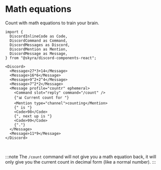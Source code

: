 # Math equations

Count with math equations to train your brain.

```mdx-code-block
import {
  DiscordInlineCode as Code,
  DiscordCommand as Command,
  DiscordMessages as Discord,
  DiscordMention as Mention,
  DiscordMessage as Message,
} from "@skyra/discord-components-react";

<Discord>
  <Message>27*3+14</Message>
  <Message>16*6</Message>
  <Message>9^2+2^4</Message>
  <Message>7^2*2</Message>
  <Message profile="countr" ephemeral>
    <Command slot="reply" command="/count" />
    {"📊 Current count for "}
    <Mention type="channel">counting</Mention>
    {" is "}
    <Code>98</Code>
    {", next up is "}
    <Code>99</Code>
    {"."}
  </Message>
  <Message>11*9</Message>
</Discord>
```

<br/>

:::note
The `/count` command will not give you a math equation back, it will only give you the current count in decimal form (like a normal number).
:::